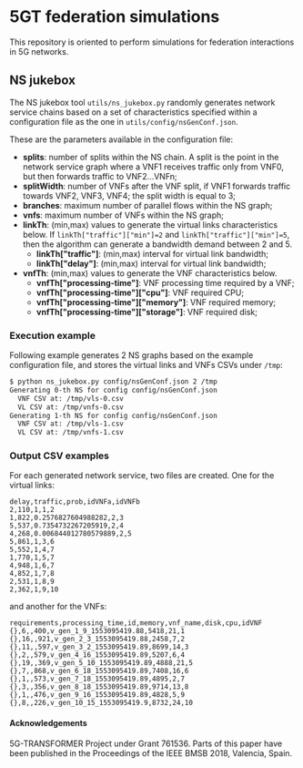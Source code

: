 # 5GT federation simulations
This repository is oriented to perform simulations for federation
interactions in 5G networks.

## NS jukebox
The NS jukebox tool `utils/ns_jukebox.py` randomly generates network service
chains based on a set of characteristics specified within a configuration file
as the one in `utils/config/nsGenConf.json`.

These are the parameters available in the configuration file:
 * **splits**: number of splits within the NS chain. A split is the point in
   the network service graph where a VNF1 receives traffic only from VNF0, but
   then forwards traffic to VNF2...VNFn;
 * **splitWidth**: number of VNFs after the VNF split, if VNF1 forwards traffic
   towards VNF2, VNF3, VNF4; the split width is equal to 3;
 * **branches**: maximum number of parallel flows within the NS graph;
 * **vnfs**: maximum number of VNFs within the NS graph;
 * **linkTh**: (min,max) values to generate the virtual links characteristics
   below. If `linkTh["traffic"]["min"]=2` and `linkTh["traffic"]["min"]=5`,
   then the algorithm can generate a bandwidth demand between 2 and 5.
   * **linkTh["traffic"]**: (min,max) interval for virtual link bandwidth;
   * **linkTh["delay"]**: (min,max) interval for virtual link bandwidth;
 * **vnfTh**: (min,max) values to generate the VNF characteristics below.
   * **vnfTh["processing-time"]**: VNF processing time required by a VNF;
   * **vnfTh["processing-time"]["cpu"]**: VNF required CPU;
   * **vnfTh["processing-time"]["memory"]**: VNF required memory;
   * **vnfTh["processing-time"]["storage"]**: VNF required disk;

### Execution example
Following example generates 2 NS graphs based on the example configuration
file, and stores the virtual links and VNFs CSVs under `/tmp`:
```bash
$ python ns_jukebox.py config/nsGenConf.json 2 /tmp
Generating 0-th NS for config config/nsGenConf.json
  VNF CSV at: /tmp/vls-0.csv
  VL CSV at: /tmp/vnfs-0.csv
Generating 1-th NS for config config/nsGenConf.json
  VNF CSV at: /tmp/vls-1.csv
  VL CSV at: /tmp/vnfs-1.csv
```

### Output CSV examples
For each generated network service, two files are created. One for the virtual
links:
```csv
delay,traffic,prob,idVNFa,idVNFb
2,110,1,1,2
1,822,0.2576827604988282,2,3
5,537,0.7354732267205919,2,4
4,268,0.006844012780579889,2,5
5,861,1,3,6
5,552,1,4,7
1,770,1,5,7
4,948,1,6,7
4,852,1,7,8
2,531,1,8,9
2,362,1,9,10
```
and another for the VNFs:
```csv
requirements,processing_time,id,memory,vnf_name,disk,cpu,idVNF
{},6,,400,v_gen_1_9_1553095419.88,5418,21,1
{},16,,921,v_gen_2_3_1553095419.88,2458,7,2
{},11,,597,v_gen_3_2_1553095419.89,8699,14,3
{},2,,579,v_gen_4_16_1553095419.89,5207,6,4
{},19,,369,v_gen_5_10_1553095419.89,4888,21,5
{},7,,868,v_gen_6_18_1553095419.89,7408,16,6
{},1,,573,v_gen_7_18_1553095419.89,4895,2,7
{},3,,356,v_gen_8_18_1553095419.89,9714,13,8
{},1,,476,v_gen_9_16_1553095419.89,4828,5,9
{},8,,226,v_gen_10_15_1553095419.9,8732,24,10
```


#### Acknowledgements
5G-TRANSFORMER Project under Grant 761536. Parts of this paper have
been published in the Proceedings of the IEEE BMSB 2018, Valencia, Spain.
